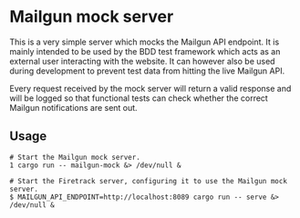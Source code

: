 Mailgun mock server
===================

This is a very simple server which mocks the Mailgun API endpoint. It is mainly
intended to be used by the BDD test framework which acts as an external user
interacting with the website. It can however also be used during development to
prevent test data from hitting the live Mailgun API.

Every request received by the mock server will return a valid response and will
be logged so that functional tests can check whether the correct Mailgun
notifications are sent out.


Usage
-----

```
# Start the Mailgun mock server.
1 cargo run -- mailgun-mock &> /dev/null &

# Start the Firetrack server, configuring it to use the Mailgun mock server.
$ MAILGUN_API_ENDPOINT=http://localhost:8089 cargo run -- serve &> /dev/null &
```
